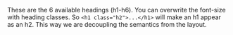 These are the 6 available headings (h1-h6).
You can overwrite the font-size with heading classes. So `<h1 class="h2">...</h1>` will make an h1 appear as an h2. This way we are decoupling the semantics from the layout.
